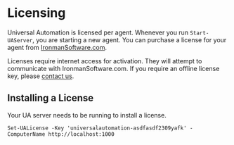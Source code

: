 # Licensing

Universal Automation is licensed per agent. Whenever you run `Start-UAServer`, you are starting a new agent. You can purchase a license for your agent from [IronmanSoftware.com](https://ironmansoftware.com/universal-automation/). 

Licenses require internet access for activation. They will attempt to communicate with IronmanSoftware.com. If you require an offline license key, please [contact us](http://ironmansoftware.com/contact-us). 

## Installing a License

Your UA server needs to be running to install a license. 

```text
Set-UALicense -Key 'universalautomation-asdfasdf2309yafk' -ComputerName http://localhost:1000
```

